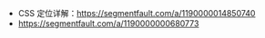 +   CSS 定位详解：https://segmentfault.com/a/1190000014850740
+   https://segmentfault.com/a/1190000000680773